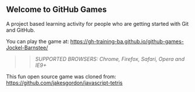 ## Welcome to GitHub Games

A project based learning activity for people who are getting started with Git and GitHub.

You can play the game at: https://gh-training-ba.github.io/github-games-Jockel-Barnstee/

>> _*SUPPORTED BROWSERS*: Chrome, Firefox, Safari, Opera and IE9+_

This fun open source game was cloned from: https://github.com/jakesgordon/javascript-tetris

